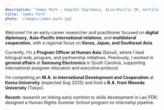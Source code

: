 ```yaml
---
description: "James Park — digital diplomacy, Asia–Pacific IR, multilateral cooperation."
title: "James Park"
photo: "/images/james-park.jpg"
---
```


Welcome! I’m an early-career researcher and practitioner focused on **digital diplomacy**, **Asia–Pacific international relations**, and **multilateral cooperation**, with a regional focus on **Korea, Japan, and Southeast Asia**.

Currently, I’m a **Program Officer at Human Asia** (Seoul), where I lead bilingual web, program, and partnership initiatives. Previously, I worked in **general affairs** at **Samsung Electronics** in South Carolina, supporting international assignee relocation and executive protocol.

I’m completing an **M.A. in International Development and Cooperation** at **Korea University** (expected Aug 2025) and hold a **B.A. from Waseda University** (Tokyo).

**Recent:** research on linking early nutrition to skills development in Lao PDR; designed a Human Rights Summer School program-to-internship pipeline.
